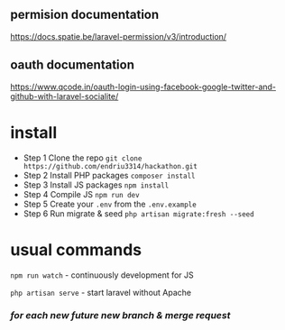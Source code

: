 ## permision documentation 
https://docs.spatie.be/laravel-permission/v3/introduction/

## oauth documentation
https://www.qcode.in/oauth-login-using-facebook-google-twitter-and-github-with-laravel-socialite/

# install
 - Step 1 Clone the repo `git clone https://github.com/endriu3314/hackathon.git`
 - Step 2 Install PHP packages `composer install`
 - Step 3 Install JS packages `npm install`
 - Step 4 Compile JS `npm run dev`
 - Step 5 Create your `.env` from the `.env.example`
 - Step 6 Run migrate & seed `php artisan migrate:fresh --seed`

# usual commands
`npm run watch` - continuously development for JS

`php artisan serve` - start laravel without Apache

### *for each new future new branch & merge request* 
